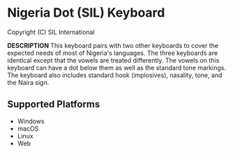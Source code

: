 Nigeria Dot (SIL) Keyboard
=====================

Copyright (C) SIL International

__DESCRIPTION__
This keyboard pairs with two other keyboards to cover the expected needs of most of Nigeria's languages. The three keyboards are identical except that the vowels are treated differently. The vowels on this keyboard can have a dot below them as well as the standard tone markings. The keyboard also includes standard hook (implosives), nasality, tone, and the Naira sign.

Supported Platforms
-------------------
 * Windows
 * macOS
 * Linux
 * Web